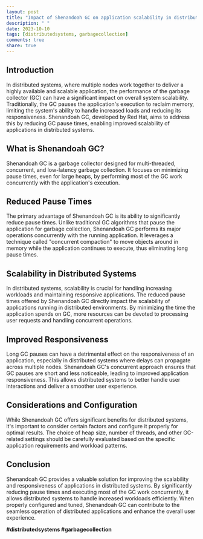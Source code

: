 ```yaml
---
layout: post
title: "Impact of Shenandoah GC on application scalability in distributed systems"
description: " "
date: 2023-10-10
tags: [distributedsystems, garbagecollection]
comments: true
share: true
---
```


## Introduction

In distributed systems, where multiple nodes work together to deliver a highly available and scalable application, the performance of the garbage collector (GC) can have a significant impact on overall system scalability. Traditionally, the GC pauses the application's execution to reclaim memory, limiting the system's ability to handle increased loads and reducing its responsiveness. Shenandoah GC, developed by Red Hat, aims to address this by reducing GC pause times, enabling improved scalability of applications in distributed systems.

## What is Shenandoah GC?

Shenandoah GC is a garbage collector designed for multi-threaded, concurrent, and low-latency garbage collection. It focuses on minimizing pause times, even for large heaps, by performing most of the GC work concurrently with the application's execution.

## Reduced Pause Times

The primary advantage of Shenandoah GC is its ability to significantly reduce pause times. Unlike traditional GC algorithms that pause the application for garbage collection, Shenandoah GC performs its major operations concurrently with the running application. It leverages a technique called "concurrent compaction" to move objects around in memory while the application continues to execute, thus eliminating long pause times.

## Scalability in Distributed Systems

In distributed systems, scalability is crucial for handling increasing workloads and maintaining responsive applications. The reduced pause times offered by Shenandoah GC directly impact the scalability of applications running in distributed environments. By minimizing the time the application spends on GC, more resources can be devoted to processing user requests and handling concurrent operations.

## Improved Responsiveness

Long GC pauses can have a detrimental effect on the responsiveness of an application, especially in distributed systems where delays can propagate across multiple nodes. Shenandoah GC's concurrent approach ensures that GC pauses are short and less noticeable, leading to improved application responsiveness. This allows distributed systems to better handle user interactions and deliver a smoother user experience.

## Considerations and Configuration

While Shenandoah GC offers significant benefits for distributed systems, it's important to consider certain factors and configure it properly for optimal results. The choice of heap size, number of threads, and other GC-related settings should be carefully evaluated based on the specific application requirements and workload patterns.

## Conclusion

Shenandoah GC provides a valuable solution for improving the scalability and responsiveness of applications in distributed systems. By significantly reducing pause times and executing most of the GC work concurrently, it allows distributed systems to handle increased workloads efficiently. When properly configured and tuned, Shenandoah GC can contribute to the seamless operation of distributed applications and enhance the overall user experience.

**#distributedsystems #garbagecollection**